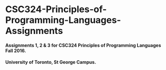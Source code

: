 # CSC324-Principles-of-Programming-Languages-Assignments

#### Assignments 1, 2 & 3 for CSC324 Principles of Programming Languages Fall 2016.
#### University of Toronto, St George Campus.
